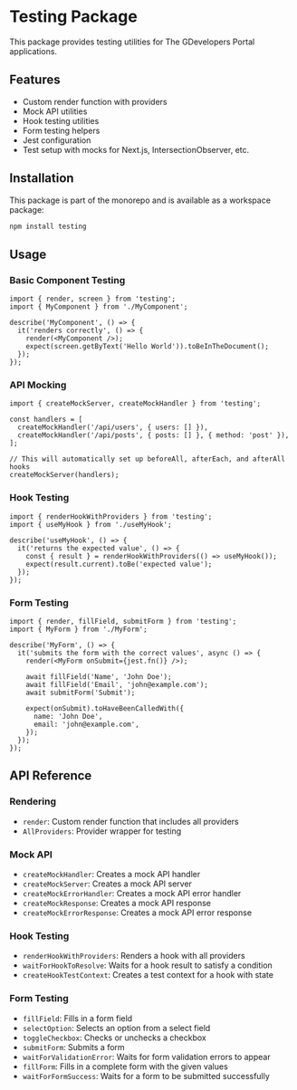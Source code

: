 # Testing Package

This package provides testing utilities for The GDevelopers Portal applications.

## Features

- Custom render function with providers
- Mock API utilities
- Hook testing utilities
- Form testing helpers
- Jest configuration
- Test setup with mocks for Next.js, IntersectionObserver, etc.

## Installation

This package is part of the monorepo and is available as a workspace package:

```bash
npm install testing
```

## Usage

### Basic Component Testing

```tsx
import { render, screen } from 'testing';
import { MyComponent } from './MyComponent';

describe('MyComponent', () => {
  it('renders correctly', () => {
    render(<MyComponent />);
    expect(screen.getByText('Hello World')).toBeInTheDocument();
  });
});
```

### API Mocking

```tsx
import { createMockServer, createMockHandler } from 'testing';

const handlers = [
  createMockHandler('/api/users', { users: [] }),
  createMockHandler('/api/posts', { posts: [] }, { method: 'post' }),
];

// This will automatically set up beforeAll, afterEach, and afterAll hooks
createMockServer(handlers);
```

### Hook Testing

```tsx
import { renderHookWithProviders } from 'testing';
import { useMyHook } from './useMyHook';

describe('useMyHook', () => {
  it('returns the expected value', () => {
    const { result } = renderHookWithProviders(() => useMyHook());
    expect(result.current).toBe('expected value');
  });
});
```

### Form Testing

```tsx
import { render, fillField, submitForm } from 'testing';
import { MyForm } from './MyForm';

describe('MyForm', () => {
  it('submits the form with the correct values', async () => {
    render(<MyForm onSubmit={jest.fn()} />);
    
    await fillField('Name', 'John Doe');
    await fillField('Email', 'john@example.com');
    await submitForm('Submit');
    
    expect(onSubmit).toHaveBeenCalledWith({
      name: 'John Doe',
      email: 'john@example.com',
    });
  });
});
```

## API Reference

### Rendering

- `render`: Custom render function that includes all providers
- `AllProviders`: Provider wrapper for testing

### Mock API

- `createMockHandler`: Creates a mock API handler
- `createMockServer`: Creates a mock API server
- `createMockErrorHandler`: Creates a mock API error handler
- `createMockResponse`: Creates a mock API response
- `createMockErrorResponse`: Creates a mock API error response

### Hook Testing

- `renderHookWithProviders`: Renders a hook with all providers
- `waitForHookToResolve`: Waits for a hook result to satisfy a condition
- `createHookTestContext`: Creates a test context for a hook with state

### Form Testing

- `fillField`: Fills in a form field
- `selectOption`: Selects an option from a select field
- `toggleCheckbox`: Checks or unchecks a checkbox
- `submitForm`: Submits a form
- `waitForValidationError`: Waits for form validation errors to appear
- `fillForm`: Fills in a complete form with the given values
- `waitForFormSuccess`: Waits for a form to be submitted successfully 
